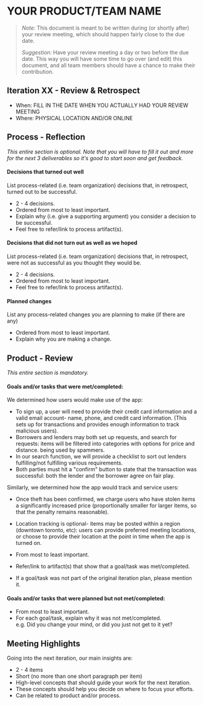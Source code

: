 # YOUR PRODUCT/TEAM NAME

 > _Note:_ This document is meant to be written during (or shortly after) your review meeting, which should happen fairly close to the due date.      
 >      
 > _Suggestion:_ Have your review meeting a day or two before the due date. This way you will have some time to go over (and edit) this document, and all team members should have a chance to make their contribution.


## Iteration XX - Review & Retrospect

 * When: FILL IN THE DATE WHEN YOU ACTUALLY HAD YOUR REVIEW MEETING
 * Where: PHYSICAL LOCATION AND/OR ONLINE

## Process - Reflection

_This entire section is optional. Note that you will have to fill it out and more for the next 3 deliverables so it's good to start soon and get feedback._

#### Decisions that turned out well

List process-related (i.e. team organization) decisions that, in retrospect, turned out to be successful.


 * 2 - 4 decisions.
 * Ordered from most to least important.
 * Explain why (i.e. give a supporting argument) you consider a decision to be successful.
 * Feel free to refer/link to process artifact(s).

#### Decisions that did not turn out as well as we hoped

List process-related (i.e. team organization) decisions that, in retrospect, were not as successful as you thought they would be.

 * 2 - 4 decisions.
 * Ordered from most to least important.
 * Feel free to refer/link to process artifact(s).


#### Planned changes

List any process-related changes you are planning to make (if there are any)

 * Ordered from most to least important.
 * Explain why you are making a change.


## Product - Review

_This entire section is mandatory._

#### Goals and/or tasks that were met/completed:

We determined how users would make use of the app:

 * To sign up, a user will need to provide their credit card information and a valid email account- name, phone, and credit card information. (This sets up for transactions and provides enough information to track malicious users).
 * Borrowers and lenders may both set up requests, and search for requests: items will be filtered into categories with options for price and distance.
 being used by spammers.
 * In our search function, we will provide a checklist to sort out lenders fulfilling/not fulfilling various requirements.
 * Both parties must hit a "confirm" button to state that the transaction was successful: both the lender and the borrower agree on fair play.
 
Similarly, we determined how the app would track and service users:
 
 * Once theft has been confirmed, we charge users who have stolen items a significantly increased price (proportionally smaller for larger items, so that the penalty remains reasonable).
 * Location tracking is optional- items may be posted within a region (downtown toronto, etc): users can provide preferred meeting locations, or choose to provide their location at the point in time when the app is turned on.
 
 * From most to least important.
 * Refer/link to artifact(s) that show that a goal/task was met/completed.
 * If a goal/task was not part of the original iteration plan, please mention it.

#### Goals and/or tasks that were planned but not met/completed:

 * From most to least important.
 * For each goal/task, explain why it was not met/completed.      
   e.g. Did you change your mind, or did you just not get to it yet?

## Meeting Highlights

Going into the next iteration, our main insights are:

 * 2 - 4 items
 * Short (no more than one short paragraph per item)
 * High-level concepts that should guide your work for the next iteration.
 * These concepts should help you decide on where to focus your efforts.
 * Can be related to product and/or process.

